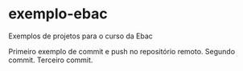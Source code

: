 # exemplo-ebac
Exemplos de projetos para o curso da Ebac

Primeiro exemplo de commit e push no repositório remoto.
Segundo commit.
Terceiro commit.